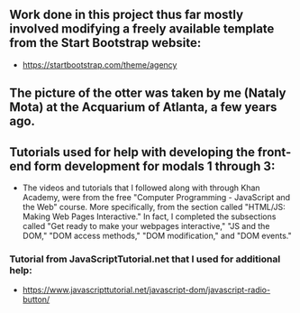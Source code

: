 ## Work done in this project thus far mostly involved modifying a freely available template from the Start Bootstrap website:

- https://startbootstrap.com/theme/agency

## The picture of the otter was taken by me (Nataly Mota) at the Acquarium of Atlanta, a few years ago.

## Tutorials used for help with developing the front-end form development for modals 1 through 3:
- The videos and tutorials that I followed along with through Khan Academy, were from the free "Computer Programming - JavaScript and the Web" course. More specifically, from the section called "HTML/JS: Making Web Pages Interactive." In fact, I completed the subsections called "Get ready to make your webpages interactive," "JS and the DOM," "DOM access methods," "DOM modification," and "DOM events."
### Tutorial from JavaScriptTutorial.net that I used for additional help: 
- https://www.javascripttutorial.net/javascript-dom/javascript-radio-button/